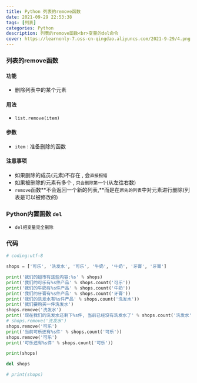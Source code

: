 ```yaml
---
title: Python 列表的remove函数
date: 2021-09-29 22:53:38
tags: [列表]
categories: Python
description: 列表的remove函数<br>变量的del命令
cover: https://learnonly-7.oss-cn-qingdao.aliyuncs.com/2021-9-29/4.png
---
```


### 列表的remove函数

#### 功能

- 删除列表中的某个元素

#### 用法

- `list.remove(item)`

#### 参数

- `item` : 准备删除的函数

#### 注意事项

- 如果删除的成员(元素)不存在 , 会`直接报错`
- 如果被删除的元素有多个 , `只会删除第一个`(从左往右数)
- `remove`函数**不会返回一个新的列表,**而是在`原先的列表`中对元素进行删除(列表是可以被修改的)

### Python内置函数 `del`

- `del把变量完全删除`

### 代码

```python
# coding:utf-8

shops = ['可乐', '洗发水', '可乐', '牛奶', '牛奶', '牙膏', '牙膏']

print('我们的超市有这些内容:%s' % shops)
print('我们的可乐有%s件产品' % shops.count('可乐'))
print('我们的牛奶有%s件产品' % shops.count('牛奶'))
print('我们的牙膏有%s件产品' % shops.count('牙膏'))
print('我们的洗发水有%s件产品' % shops.count('洗发水'))
print('我们要购买一件洗发水')
shops.remove('洗发水')
print('现在我们的洗发水还剩下%s件, 当前已经没有洗发水了' % shops.count('洗发水'))
# shops.remove('洗发水')
shops.remove('可乐')
print('当前可乐还有%s件' % shops.count('可乐'))
shops.remove('可乐')
print('可乐还有%s件' % shops.count('可乐'))

print(shops)

del shops

# print(shops)

```

